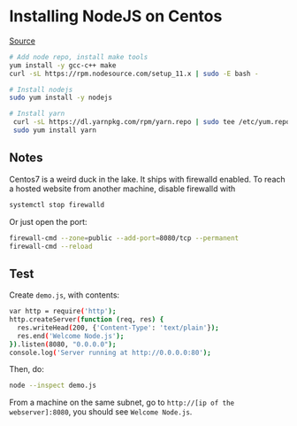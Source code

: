 # Installing NodeJS on Centos
[Source]()

```bash
# Add node repo, install make tools
yum install -y gcc-c++ make
curl -sL https://rpm.nodesource.com/setup_11.x | sudo -E bash -

# Install nodejs
sudo yum install -y nodejs

# Install yarn
 curl -sL https://dl.yarnpkg.com/rpm/yarn.repo | sudo tee /etc/yum.repos.d/yarn.repo
 sudo yum install yarn
```

## Notes
Centos7 is a weird duck in the lake. It ships with firewalld enabled. To reach a hosted website from another machine, disable firewalld with
```bash
systemctl stop firewalld
```

Or just open the port:
```bash
firewall-cmd --zone=public --add-port=8080/tcp --permanent
firewall-cmd --reload
```

## Test
Create `demo.js`, with contents:
```bash
var http = require('http');
http.createServer(function (req, res) {
  res.writeHead(200, {'Content-Type': 'text/plain'});
  res.end('Welcome Node.js');
}).listen(8080, "0.0.0.0");
console.log('Server running at http://0.0.0.0:80');
```
Then, do:
```bash
node --inspect demo.js
```
From a machine on the same subnet, go to `http://[ip of the webserver]:8080`, you should see `Welcome Node.js`.
